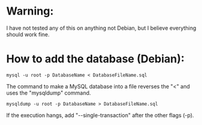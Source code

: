 # Warning:
I have not tested any of this on anything not Debian, but I believe everything should work fine.

# How to add the database (Debian):
`mysql -u root -p DatabaseName < DatabaseFileName.sql`

The command to make a MySQL database into a file reverses the "<" and uses the "mysqldump" command.

`mysqldump -u root -p DatabaseName > DatabaseFileName.sql`

 If the execution hangs, add "--single-transaction" after the other flags (-p).
